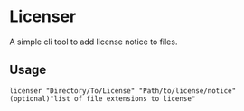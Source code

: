 # Licenser
A simple cli tool to add license notice to files. 
## Usage

`licenser "Directory/To/License" "Path/to/license/notice" (optional)"list of file extensions to license"`

